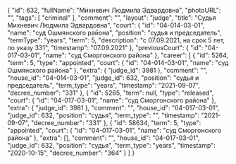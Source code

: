 {
    "id": 632,
    "fullName": "Михневич Людмила Эдвардовна",
    "photoURL": "",
    "tags": [
        "criminal"
    ],
    "comment": "",
    "layout": "judge",
    "title": "Судья Михневич Людмила Эдвардовна",
    "court": {
        "id": "04-014-03-01",
        "name": "суд Ошмянского района",
        "position": "судья и председатель",
        "termType": "years",
        "term": 5,
        "description": "c 07.09.2021, на срок 5 лет, по указу 331",
        "timestamp": "07.09.2021"
    },
    "previousCourt": {
        "id": "04-017-03-01",
        "name": "суд Сморгонского района"
    },
    "career": [
        {
            "id": 5264,
            "term": 5,
            "type": "appointed",
            "court": {
                "id": "04-014-03-01",
                "name": "суд Ошмянского района"
            },
            "extra": {
                "judge_id": 3981
            },
            "comment": "",
            "house_id": "04-014-03-01",
            "judge_id": 632,
            "position": "судья и председатель",
            "term_type": "years",
            "timestamp": "2021-09-07",
            "decree_number": "331"
        },
        {
            "id": 5265,
            "term": null,
            "type": "released",
            "court": {
                "id": "04-017-03-01",
                "name": "суд Сморгонского района"
            },
            "extra": {
                "judge_id": 3981
            },
            "comment": "",
            "house_id": "04-017-03-01",
            "judge_id": 632,
            "position": "судья",
            "term_type": "",
            "timestamp": "2021-09-07",
            "decree_number": "331"
        },
        {
            "id": 58634,
            "term": 5,
            "type": "appointed",
            "court": {
                "id": "04-017-03-01",
                "name": "суд Сморгонского района"
            },
            "extra": [],
            "comment": "",
            "house_id": "04-017-03-01",
            "judge_id": 632,
            "position": "судья",
            "term_type": "years",
            "timestamp": "2020-10-15",
            "decree_number": "364"
        }
    ]
}